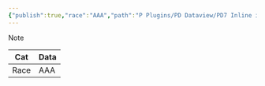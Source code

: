 ```yaml
---
{"publish":true,"race":"AAA","path":"P Plugins/PD Dataview/PD7 Inline in tables in callouts.md","permalink":"/p-plugins/pd-dataview/pd-7-inline-in-tables-in-callouts/","PassFrontmatter":true}
---
```



> [!NOTE]
> 
> | Cat  | Data         |
> | ---- | ------------ |
> | Race | AAA |

